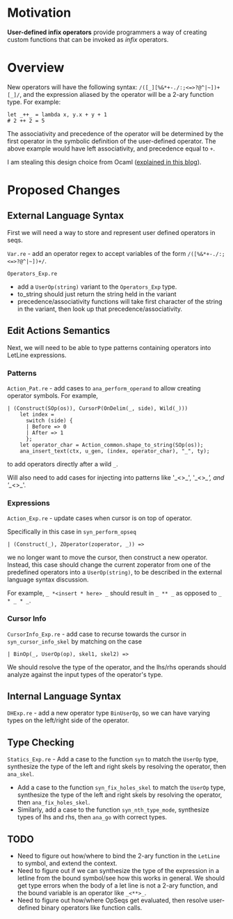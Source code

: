 
[TODO: type equivalence, type variable, cursor inspector and pretty printer]: # 

# Motivation

**User-defined infix operators** provide programmers a way of creating custom functions that can be invoked as *infix* operators.   

# Overview
New operators will have the following syntax: `/([_][%&*+-./:;<=>?@^|~])+[_]/`, and the expression aliased by the operator will be a 2-ary function type. For example:
```
let _++_ = lambda x, y.x + y + 1
# 2 ++ 2 = 5 
```

The associativity and precedence of the operator will be determined by the first operator in the symbolic definition of the user-defined operator. The above example would have left associativity, and precedence equal to `+`. 

I am stealing this design choice from Ocaml ([explained in this blog](https://haifengl.wordpress.com/2014/07/02/ocaml-functions/)).

# Proposed Changes
## External Language Syntax
First we will need a way to store and represent user defined operators in seqs. 

`Var.re` - add an operator regex to accept variables of the form `/([%&*+-./:;<=>?@^|~])+/`.


`Operators_Exp.re`

 - add a `UserOp(string)` variant to the `Operators_Exp` type. 
 - to_string should just return the string held in the variant
 - precedence/associativity functions will take first character of the string in the variant, then look up that precedence/associativity.

## Edit Actions Semantics
Next, we will need to be able to type patterns containing operators into LetLine expressions.

### Patterns
`Action_Pat.re` - add cases to `ana_perform_operand` to allow creating operator symbols. For example,
```
| (Construct(SOp(os)), CursorP(OnDelim(_, side), Wild(_)))
    let index =
      switch (side) {
      | Before => 0
      | After => 1
      };
    let operator_char = Action_common.shape_to_string(SOp(os));
    ana_insert_text(ctx, u_gen, (index, operator_char), "_", ty);
```
to add operators directly after a wild `_`.

Will also need to add cases for injecting into patterns like '\_<>\_', '\_<>*\_', and '\_*<>\_'.

### Expressions
`Action_Exp.re` - update cases when cursor is on top of operator. 

Specifically in this case in `syn_perform_opseq`
```
| (Construct(_), ZOperator(zoperator, _)) =>
```
we no longer want to move the cursor, then construct a new operator. Instead, this case should change the current zoperator from one of the predefined operators into a `UserOp(string)`, to be described in the external language syntax discussion.

For example, `_ *<insert * here> _` should result in `_ ** _` as opposed to `_ * _ * _`.

### Cursor Info
`CursorInfo_Exp.re` - add case to recurse towards the cursor in `syn_cursor_info_skel` by matching on the case
```
| BinOp(_, UserOp(op), skel1, skel2) =>
```
We should resolve the type of the operator, and the lhs/rhs operands should analyze against the input types of the operator's type. 

## Internal Language Syntax
`DHExp.re` - add a new operator type `BinUserOp`, so we can have varying types on the left/right side of the operator.

## Type Checking 
`Statics_Exp.re`  - Add a case to the function `syn` to match the `UserOp` type, synthesize the type of the left and right skels by resolving the operator, then `ana_skel`. 
- Add a case to the function `syn_fix_holes_skel` to match the `UserOp` type, synthesize the type of the left and right skels by resolving the operator, then `ana_fix_holes_skel`. 
 - Similarly, add a case to the function `syn_nth_type_mode`, synthesize types of lhs and rhs, then `ana_go` with correct types. 
## TODO

- Need to figure out how/where to bind the 2-ary function in the `LetLine` to symbol, and extend the context.
- Need to figure out if we can synthesize the type of the expression in a letline from the bound symbol/see how this works in general. We should get type errors when the body of a let line is not a 2-ary function, and the bound variable is an operator like `_<**>_`.
- Need to figure out how/where OpSeqs get evaluated, then resolve user-defined binary operators like function calls.


